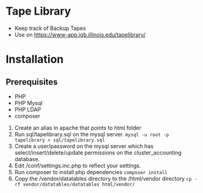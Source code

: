 # Tape Library

- Keep track of Backup Tapes
- Use on https://www-app.igb.illinois.edu/tapelibrary/

# Installation

## Prerequisites
- PHP
- PHP Mysql
- PHP LDAP
- composer


1.  Create an alias in apache that points to html folder
2.  Run sql/tapelibrary.sql on the mysql server.
```mysql -u root -p tapelibrary < sql/tapelibrary.sql```
3.  Create a user/password on the mysql server which has select/insert/delete/update permissions on the cluster_accounting database.
4.  Edit /conf/settings.inc.php to reflect your settings.
5.  Run composer to install php dependencies
```composer install```
6. Copy the /vendor/datatables directory to the  /html/vendor directory
```cp -rf vendor/datatables/datatables html/vendor/```

